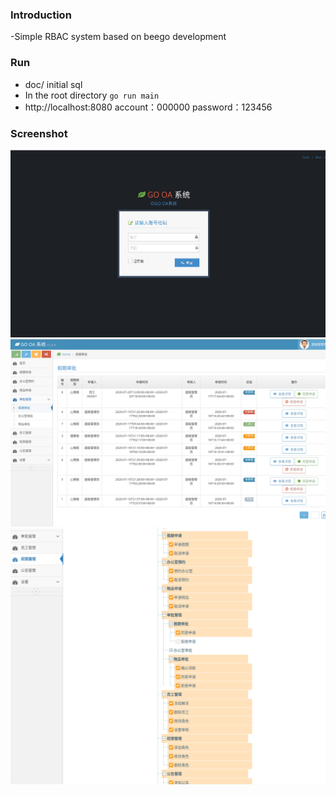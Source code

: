 ### Introduction

-Simple RBAC system based on beego development

### Run

- doc/ initial sql
- In the root directory `go run main`
- http://localhost:8080  account：000000 password：123456

### Screenshot

  ![Login](/doc/show1.png)
  ![Approval](/doc/show2.png)
  ![Permission](/doc/show3.png)